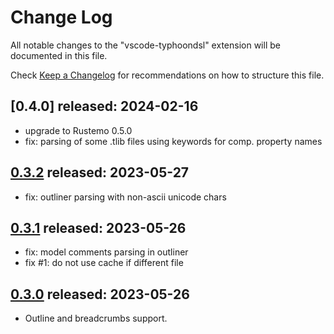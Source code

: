 # Change Log

All notable changes to the "vscode-typhoondsl" extension will be documented in this file.

Check [Keep a Changelog](http://keepachangelog.com/) for recommendations on how to structure this file.

## [0.4.0] released: 2024-02-16

- upgrade to Rustemo 0.5.0
- fix: parsing of some .tlib files using keywords for comp. property names

## [0.3.2] released: 2023-05-27

- fix: outliner parsing with non-ascii unicode chars

## [0.3.1] released: 2023-05-26

- fix: model comments parsing in outliner
- fix #1: do not use cache if different file

## [0.3.0] released: 2023-05-26

- Outline and breadcrumbs support.


[0.3.2]: https://github.com/typhoon-hil/vscode-typhoondsl/compare/0.3.1...0.3.2
[0.3.1]: https://github.com/typhoon-hil/vscode-typhoondsl/compare/0.3.0...0.3.1
[0.3.0]: https://github.com/typhoon-hil/vscode-typhoondsl/tree/0.3.0
